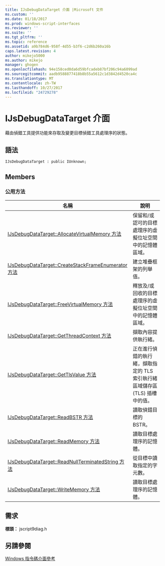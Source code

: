 ```yaml
---
title: IJsDebugDataTarget 介面 |Microsoft 文件
ms.custom: ''
ms.date: 01/18/2017
ms.prod: windows-script-interfaces
ms.reviewer: ''
ms.suite: ''
ms.tgt_pltfrm: ''
ms.topic: reference
ms.assetid: a9b784d6-958f-4d55-b3f6-c2d6b260a16b
caps.latest.revision: 4
author: mikejo5000
ms.author: mikejo
manager: ghogen
ms.openlocfilehash: 94e158ced0da6d59bfcadeb87bf206c94a6099ad
ms.sourcegitcommit: aadb9588877418b8b55a5612c1d3842d4520ca4c
ms.translationtype: MT
ms.contentlocale: zh-TW
ms.lasthandoff: 10/27/2017
ms.locfileid: "24729278"
---
```

# <a name="ijsdebugdatatarget-interface"></a>IJsDebugDataTarget 介面
藉由偵錯工具提供功能來存取及變更目標偵錯工具處理序的狀態。  
  
## <a name="syntax"></a>語法  
  
```  
IJsDebugDataTarget : public IUnknown;  
```  
  
## <a name="members"></a>Members  
  
### <a name="public-methods"></a>公用方法  
  
|名稱|說明|  
|----------|-----------------|  
|[IJsDebugDataTarget::AllocateVirtualMemory 方法](../../winscript/reference/ijsdebugdatatarget-allocatevirtualmemory-method.md)|保留和/或認可的目標處理序的虛擬位址空間中的記憶體區域。|  
|[IJsDebugDataTarget::CreateStackFrameEnumerator 方法](../../winscript/reference/ijsdebugdatatarget-createstackframeenumerator-method.md)|建立堆疊框架的列舉值。|  
|[IJsDebugDataTarget::FreeVirtualMemory 方法](../../winscript/reference/ijsdebugdatatarget-freevirtualmemory-method.md)|釋放及/或回收的目標處理序的虛擬位址空間中的記憶體區域。|  
|[IJsDebugDataTarget::GetThreadContext 方法](../../winscript/reference/ijsdebugdatatarget-getthreadcontext-method.md)|擷取內容提供執行緒。|  
|[IJsDebugDataTarget::GetTlsValue 方法](../../winscript/reference/ijsdebugdatatarget-gettlsvalue-method.md)|正在進行偵錯的執行緒，擷取指定的 TLS 索引執行緒區域儲存區 (TLS) 插槽中的值。|  
|[IJsDebugDataTarget::ReadBSTR 方法](../../winscript/reference/ijsdebugdatatarget-readbstr-method.md)|讀取偵錯目標的 BSTR。|  
|[IJsDebugDataTarget::ReadMemory 方法](../../winscript/reference/ijsdebugdatatarget-readmemory-method.md)|讀取目標處理序的記憶體。|  
|[IJsDebugDataTarget::ReadNullTerminatedString 方法](../../winscript/reference/ijsdebugdatatarget-readnullterminatedstring-method.md)|從目標中讀取指定的字元數。|  
|[IJsDebugDataTarget::WriteMemory 方法](../../winscript/reference/ijsdebugdatatarget-writememory-method.md)|讀取目標處理序的記憶體。|  
  
## <a name="requirements"></a>需求  
 **標頭：** jscript9diag.h  
  
## <a name="see-also"></a>另請參閱  
 [Windows 指令碼介面參考](../../winscript/reference/windows-script-interfaces-reference.md)